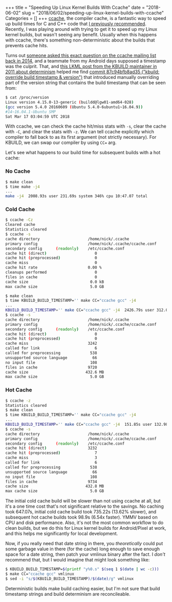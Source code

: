 +++
title = "Speeding Up Linux Kernel Builds With Ccache"
date = "2018-06-02"
slug = "2018/06/02/speeding-up-linux-kernel-builds-with-ccache"
Categories = []
+++
[ccache](https://ccache.samba.org/), the compiler cache, is a fantastic way to
speed up build times for C and C++ code that
[I previously recommended](https://nickdesaulniers.github.io/blog/2015/07/23/additional-c-slash-c-plus-plus-tooling/).
Recently, I was playing around with trying to get it to speed up my Linux
kernel builds, but wasn't seeing any benefit. Usually when this happens with
ccache, there's something non-deterministic about the builds that prevents
cache hits.

Turns out
[someone asked this exact question on the ccache mailing list back in 2014](https://lists.samba.org/archive/ccache/2014q1/001172.html),
and a teammate from my Android days supposed a timestamp was the culprit. That,
and
[this LKML post from the KBUILD maintainer in 2011 about determinism](https://lwn.net/Articles/437864/)
helped me find
[commit 87c94bfb8ad35 ("kbuild: override build timestamp & version")](https://git.kernel.org/pub/scm/linux/kernel/git/torvalds/linux.git/commit/?id=87c94bfb8ad354fb43d2caf870d7ca0b3f98dab3) that introduced manually overriding part of the version string that
contains the build timestamp that can be seen from:

```sh
$ cat /proc/version
Linux version 4.15.0-13-generic (buildd@lgw01-amd64-028)
(gcc version 5.4.0 20160609 (Ubuntu 5.4.0-6ubuntu1~16.04.9))
#14~16.04.1-Ubuntu SMP
Sat Mar 17 03:04:59 UTC 2018
```

With ccache, we can check the cache hit/miss stats with `-s`, clear the cache
with `-C`, and clear the stats with `-z`. We can tell ccache explicitly which
compiler to fall back to as its first argument (not strictly necessary). For
KBUILD, we can swap our compiler by using `CC=` arg.

Let's see what happens to
our build time for subsequent builds with a hot cache:

### No Cache

```sh
$ make clean
$ time make -j4
...
make -j4  2008.93s user 231.69s system 346% cpu 10:47.07 total
```

### Cold Cache

```sh
$ ccache -Cz
Cleared cache
Statistics cleared
$ ccache -s
cache directory                     /home/nick/.ccache
primary config                      /home/nick/.ccache/ccache.conf
secondary config      (readonly)    /etc/ccache.conf
cache hit (direct)                     0
cache hit (preprocessed)               0
cache miss                             0
cache hit rate                      0.00 %
cleanups performed                     0
files in cache                         0
cache size                           0.0 kB
max cache size                       5.0 GB

$ make clean
$ time KBUILD_BUILD_TIMESTAMP='' make CC="ccache gcc" -j4
...
KBUILD_BUILD_TIMESTAMP='' make CC="ccache gcc" -j4  2426.79s user 312.08s system 372% cpu 12:15.22 total
$ ccache -s
cache directory                     /home/nick/.ccache
primary config                      /home/nick/.ccache/ccache.conf
secondary config      (readonly)    /etc/ccache.conf
cache hit (direct)                     0
cache hit (preprocessed)               0
cache miss                          3242
called for link                        6
called for preprocessing             538
unsupported source language           66
no input file                        108
files in cache                      9720
cache size                         432.6 MB
max cache size                       5.0 GB
```

### Hot Cache

```sh
$ ccache -z
Statistics cleared
$ make clean
$ time KBUILD_BUILD_TIMESTAMP='' make CC="ccache gcc" -j4
...
KBUILD_BUILD_TIMESTAMP='' make CC="ccache gcc" -j4  151.85s user 132.98s system 288% cpu 1:38.90 total
$ ccache -s
cache directory                     /home/nick/.ccache
primary config                      /home/nick/.ccache/ccache.conf
secondary config      (readonly)    /etc/ccache.conf
cache hit (direct)                  3232
cache hit (preprocessed)               7
cache miss                             3
called for link                        6
called for preprocessing             538
unsupported source language           66
no input file                        108
files in cache                      9734
cache size                         432.8 MB
max cache size                       5.0 GB
```

The initial cold cache build will be slower than not using ccache at all, but
it's a one time cost that's not significant relative to the savings.  No
caching took 647.07s, initial cold cache build took 735.22s (13.62% slower),
and subsequent hot cache builds took 98.9s (6.54x faster). YMMV based on CPU
and disk performance. Also, it's not the most common workflow to do clean
builds, but we do this for Linux kernel builds for Android/Pixel at work, and
this helps me significantly for local development.

Now, if you really need that date string in there, you *theoretically* could
put some garbage value in there (for the cache) long enough to save enough
space for a date string, then patch your vmlinux binary after the fact.  I
*don't* recommend that, but I would imagine that might look something like:

```sh
$ KBUILD_BUILD_TIMESTAMP=$(printf "y%0.s" $(seq 1 $(date | wc -c)))
$ make CC="ccache gcc" vmlinux
$ sed -i "s/$(KBUILD_BUILD_TIMESTAMP)/$(date)/g" vmlinux
```

Deterministic builds make build caching easier, but I'm not sure that build
timestamp strings and build determinism are reconcileable.
